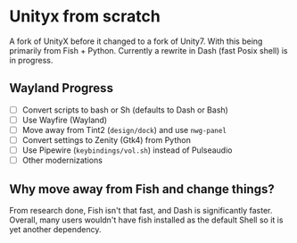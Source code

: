 # Unityx from scratch

A fork of UnityX before it changed to a fork of Unity7. With this being primarily from Fish + Python.
Currently a rewrite in Dash (fast Posix shell) is in progress.
## Wayland Progress
* [ ] Convert scripts to bash or Sh (defaults to Dash or Bash)
* [ ] Use Wayfire (Wayland)
* [ ] Move away from Tint2 (`design/dock`) and use `nwg-panel`
* [ ] Convert settings to Zenity (Gtk4) from Python
* [ ] Use Pipewire (`keybindings/vol.sh`) instead of Pulseaudio
* [ ] Other modernizations

## Why move away from Fish and change things?
From research done, Fish isn't that fast, and Dash is significantly faster. Overall, many users wouldn't have fish installed as the default Shell so it is yet another dependency.